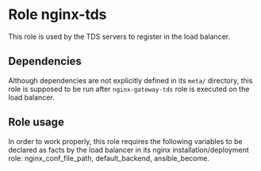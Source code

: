 Role nginx-tds
=========

This role is used by the TDS servers to register in the load balancer.

Dependencies
------------

Although dependencies are not explicitly defined in its `meta/` directory, this role is supposed to be run after `nginx-gateway-tds` role is executed on the load balancer.

Role usage
----------
In order to work properly, this role requires the following variables to be declared as facts by the load balancer in its nginx installation/deployment
role: nginx\_conf\_file\_path, default\_backend, ansible\_become.

